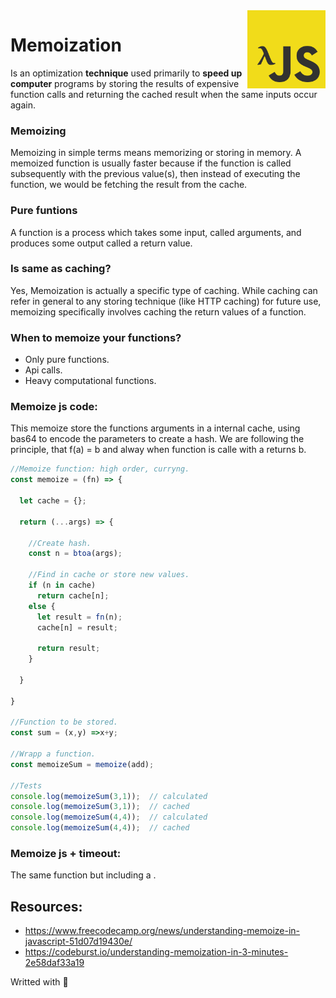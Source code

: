 <img src="https://github.com/damiancipolat/Functional_programming_in_JS/blob/master/doc/fp.png?raw=true" width="125px" align="right" />

# Memoization
Is an optimization **technique** used primarily to **speed up computer** programs by storing the results of expensive function calls and returning the cached result when the same inputs occur again.

### Memoizing
Memoizing in simple terms means memorizing or storing in memory. A memoized function is usually faster because if the function is called subsequently with the previous value(s), then instead of executing the function, we would be fetching the result from the cache.

### Pure funtions
A function is a process which takes some input, called arguments, and produces some output called a return value.

### Is same as caching?
Yes, Memoization is actually a specific type of caching. While caching can refer in general to any storing technique (like HTTP caching) for future use, memoizing specifically involves caching the return values of a function.

### When to memoize your functions?
- Only pure functions.
- Api calls.
- Heavy computational functions.

### Memoize js code:
This memoize store the functions arguments in a internal cache, using bas64 to encode the parameters to create a hash. We are following the principle, that f(a) = b and alway when function is calle with a returns b.

```js
//Memoize function: high order, curryng.
const memoize = (fn) => {

  let cache = {};
  
  return (...args) => {
    
    //Create hash.
    const n = btoa(args);

    //Find in cache or store new values.
    if (n in cache)      
      return cache[n];
    else {    
      let result = fn(n);
      cache[n] = result;

      return result;
    }

  }

}

//Function to be stored.
const sum = (x,y) =>x+y;

//Wrapp a function.
const memoizeSum = memoize(add);

//Tests
console.log(memoizeSum(3,1));  // calculated
console.log(memoizeSum(3,1));  // cached
console.log(memoizeSum(4,4));  // calculated
console.log(memoizeSum(4,4));  // cached
```

### Memoize js + timeout:
The same function but including a .


## Resources:
- https://www.freecodecamp.org/news/understanding-memoize-in-javascript-51d07d19430e/
- https://codeburst.io/understanding-memoization-in-3-minutes-2e58daf33a19

Writted with 💖
